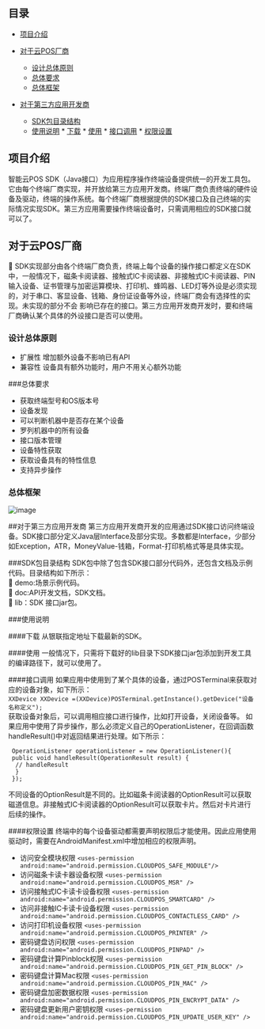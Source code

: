 ## 目录
 - [项目介绍](#项目介绍)
 - [对于云POS厂商](#对于云POS厂商)
	 * [设计总体原则](#设计总体原则)
	 * [总体要求](#总体要求)
	 * [总体框架](#总体框架)
	  
 - [对于第三方应用开发商](#对于第三方应用开发商)
	 * [SDK包目录结构](#SDK包目录结构)
	 * [使用说明](#使用说明)
		   * [下载](#下载)
		   * [使用](#使用)
		   * [接口调用](#接口调用)
		   * [权限设置](#权限设置)
		   
<a name="项目介绍"></a>
## 项目介绍
智能云POS SDK（Java接口）为应用程序操作终端设备提供统一的开发工具包。它由每个终端厂商实现，并开放给第三方应用开发商。终端厂商负责终端的硬件设备及驱动，终端的操作系统。每个终端厂商根据提供的SDK接口及自己终端的实际情况实现SDK。第三方应用需要操作终端设备时，只需调用相应的SDK接口就可以了。
 
<a name="对于云POS厂商"></a>
## 对于云POS厂商
	SDK实现部分由各个终端厂商负责，终端上每个设备的操作接口都定义在SDK中，一般情况下，磁条卡阅读器、接触式IC卡阅读器、非接触式IC卡阅读器、PIN输入设备、证书管理与加密运算模块、打印机、蜂鸣器、LED灯等外设是必须实现的，对于串口、客显设备、钱箱、身份证设备等外设，终端厂商会有选择性的实现。未实现的部分不会 影响已存在的接口。第三方应用开发商开发时，要和终端厂商确认某个具体的外设接口是否可以使用。

<a name="设计总体原则"></a>
### 设计总体原则
 - 扩展性
增加额外设备不影响已有API
 - 兼容性
设备具有额外功能时，用户不用关心额外功能

<a name="总体要求"></a>
###总体要求
 - 获取终端型号和OS版本号
 - 设备发现
 - 可以判断机器中是否存在某个设备
 - 罗列机器中的所有设备
 - 接口版本管理
 - 设备特性获取
 - 获取设备具有的特性信息
 - 支持异步操作

<a name="总体框架"></a>
### 总体框架
![image](https://github.com/ZhangUP/CloudposSDK/blob/master/docs/%E4%BD%95%E6%80%BB%E6%80%BB%E4%BD%93%E6%A1%86%E6%9E%B6%E5%9B%BE.png)

<a name="对于第三方应用开发商"></a>
##对于第三方应用开发商
第三方应用开发商开发的应用通过SDK接口访问终端设备。SDK接口部分定义Java层Interface及部分实现。多数都是Interface，少部分如Exception，ATR，MoneyValue-钱箱，Format-打印机格式等是具体实现。

<a name="SDK包目录结构"></a>
###SDK包目录结构
SDK包中除了包含SDK接口部分代码外，还包含文档及示例代码。目录结构如下所示：  
	demo:场景示例代码。  
	doc:API开发文档，SDK文档。  
	lib：SDK 接口jar包。

<a name="使用说明"></a>
###使用说明

<a name="下载"></a>
####下载
从银联指定地址下载最新的SDK。

<a name="使用"></a>
####使用
一般情况下，只需将下载好的lib目录下SDK接口jar包添加到开发工具的编译路径下，就可以使用了。

<a name="接口调用"></a>
####接口调用
如果应用中使用到了某个具体的设备，通过POSTerminal来获取对应的设备对象，如下所示：  
`XXDevice XXDevice =(XXDevice)POSTerminal.getInstance().getDevice("设备名称定义");`   
获取设备对象后，可以调用相应接口进行操作，比如打开设备，关闭设备等。
如果应用中使用了异步操作，那么必须定义自己的OperationListener，在回调函数handleResult()中对返回结果进行处理。如下所示：
		 
     OperationListener operationListener = new OperationListener(){
     public void handleResult(OperationResult result) {
      // handleResult
      }
     });
   不同设备的OptionResult是不同的。比如磁条卡阅读器的OptionResult可以获取磁道信息。非接触式IC卡阅读器的OptionResult可以获取卡片。然后对卡片进行后续的操作。

<a name="权限设置"></a>
####权限设置
终端中的每个设备驱动都需要声明权限后才能使用。因此应用使用驱动时，需要在AndroidManifest.xml中增加相应的权限声明。

- 访问安全模块权限
`<uses-permission android:name="android.permission.CLOUDPOS_SAFE_MODULE"/>`
-  访问磁条卡读卡器设备权限
`<uses-permission android:name="android.permission.CLOUDPOS_MSR" />`
- 访问接触式IC卡读卡设备权限
`<uses-permission android:name="android.permission.CLOUDPOS_SMARTCARD" />`
- 访问非接触IC卡读卡设备权限
`<uses-permission android:name="android.permission.CLOUDPOS_CONTACTLESS_CARD" />`
- 访问打印机设备权限
`<uses-permission android:name="android.permission.CLOUDPOS_PRINTER" />`
- 密码键盘访问权限
`<uses-permission android:name="android.permission.CLOUDPOS_PINPAD" />`
- 密码键盘计算Pinblock权限
`<uses-permission android:name="android.permission.CLOUDPOS_PIN_GET_PIN_BLOCK" />`
- 密码键盘计算Mac权限
`<uses-permission android:name="android.permission.CLOUDPOS_PIN_MAC" />`
- 密码键盘加密数据权限
`<uses-permission android:name="android.permission.CLOUDPOS_PIN_ENCRYPT_DATA" />`
- 密码键盘更新用户密钥权限
`<uses-permission android:name="android.permission.CLOUDPOS_PIN_UPDATE_USER_KEY" />`

